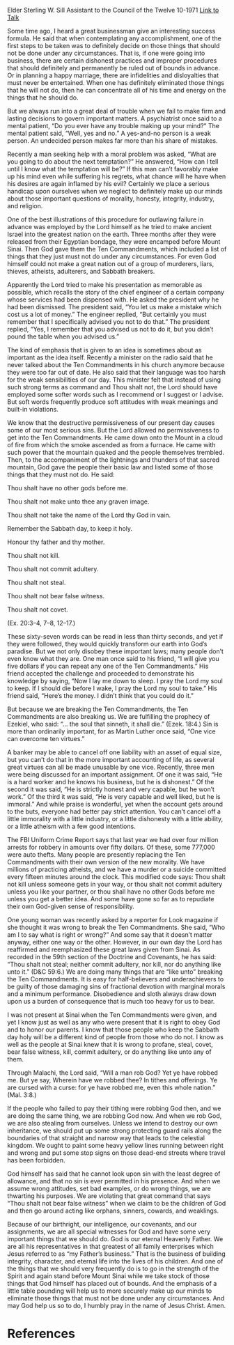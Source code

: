 Elder Sterling W. Sill
Assistant to the Council of the Twelve
10-1971
[Link to Talk](https://www.churchofjesuschrist.org/study/general-conference/1971/10/thou-shalt-not?lang=eng)

Some time ago, I heard a great businessman give an interesting success formula. He said that when contemplating any accomplishment, one of the first steps to be taken was to definitely decide on those things that should not be done under any circumstances. That is, if one were going into business, there are certain dishonest practices and improper procedures that should definitely and permanently be ruled out of bounds in advance. Or in planning a happy marriage, there are infidelities and disloyalties that must never be entertained. When one has definitely eliminated those things that he will not do, then he can concentrate all of his time and energy on the things that he should do.

But we always run into a great deal of trouble when we fail to make firm and lasting decisions to govern important matters. A psychiatrist once said to a mental patient, “Do you ever have any trouble making up your mind?” The mental patient said, “Well, yes and no.” A yes-and-no person is a weak person. An undecided person makes far more than his share of mistakes.

Recently a man seeking help with a moral problem was asked, “What are you going to do about the next temptation?” He answered, “How can I tell until I know what the temptation will be?” If this man can’t favorably make up his mind even while suffering his regrets, what chance will he have when his desires are again inflamed by his evil? Certainly we place a serious handicap upon ourselves when we neglect to definitely make up our minds about those important questions of morality, honesty, integrity, industry, and religion.

One of the best illustrations of this procedure for outlawing failure in advance was employed by the Lord himself as he tried to make ancient Israel into the greatest nation on the earth. Three months after they were released from their Egyptian bondage, they were encamped before Mount Sinai. Then God gave them the Ten Commandments, which included a list of things that they just must not do under any circumstances. For even God himself could not make a great nation out of a group of murderers, liars, thieves, atheists, adulterers, and Sabbath breakers.

Apparently the Lord tried to make his presentation as memorable as possible, which recalls the story of the chief engineer of a certain company whose services had been dispensed with. He asked the president why he had been dismissed. The president said, “You let us make a mistake which cost us a lot of money.” The engineer replied, “But certainly you must remember that I specifically advised you not to do that.” The president replied, “Yes, I remember that you advised us not to do it, but you didn’t pound the table when you advised us.”

The kind of emphasis that is given to an idea is sometimes about as important as the idea itself. Recently a minister on the radio said that he never talked about the Ten Commandments in his church anymore because they were too far out of date. He also said that their language was too harsh for the weak sensibilities of our day. This minister felt that instead of using such strong terms as command and Thou shalt not, the Lord should have employed some softer words such as I recommend or I suggest or I advise. But soft words frequently produce soft attitudes with weak meanings and built-in violations.

We know that the destructive permissiveness of our present day causes some of our most serious sins. But the Lord allowed no permissiveness to get into the Ten Commandments. He came down onto the Mount in a cloud of fire from which the smoke ascended as from a furnace. He came with such power that the mountain quaked and the people themselves trembled. Then, to the accompaniment of the lightnings and thunders of that sacred mountain, God gave the people their basic law and listed some of those things that they must not do. He said:





Thou shalt have no other gods before me.





Thou shalt not make unto thee any graven image.





Thou shalt not take the name of the Lord thy God in vain.





Remember the Sabbath day, to keep it holy.





Honour thy father and thy mother.





Thou shalt not kill.





Thou shalt not commit adultery.





Thou shalt not steal.





Thou shalt not bear false witness.





Thou shalt not covet.





(Ex. 20:3–4, 7–8, 12–17.)

These sixty-seven words can be read in less than thirty seconds, and yet if they were followed, they would quickly transform our earth into God’s paradise. But we not only disobey these important laws; many people don’t even know what they are. One man once said to his friend, “I will give you five dollars if you can repeat any one of the Ten Commandments.” His friend accepted the challenge and proceeded to demonstrate his knowledge by saying, “Now I lay me down to sleep. I pray the Lord my soul to keep. If I should die before I wake, I pray the Lord my soul to take.” His friend said, “Here’s the money. I didn’t think that you could do it.”

But because we are breaking the Ten Commandments, the Ten Commandments are also breaking us. We are fulfilling the prophecy of Ezekiel, who said: “… the soul that sinneth, it shall die.” (Ezek. 18:4.) Sin is more than ordinarily important, for as Martin Luther once said, “One vice can overcome ten virtues.”

A banker may be able to cancel off one liability with an asset of equal size, but you can’t do that in the more important accounting of life, as several great virtues can all be made unusable by one vice. Recently, three men were being discussed for an important assignment. Of one it was said, “He is a hard worker and he knows his business, but he is dishonest.” Of the second it was said, “He is strictly honest and very capable, but he won’t work.” Of the third it was said, “He is very capable and well liked, but he is immoral.” And while praise is wonderful, yet when the account gets around to the buts, everyone had better pay strict attention. You can’t cancel off a little immorality with a little industry, or a little dishonesty with a little ability, or a little atheism with a few good intentions.

The FBI Uniform Crime Report says that last year we had over four million arrests for robbery in amounts over fifty dollars. Of these, some 777,000 were auto thefts. Many people are presently replacing the Ten Commandments with their own version of the new morality. We have millions of practicing atheists, and we have a murder or a suicide committed every fifteen minutes around the clock. This modified code says: Thou shalt not kill unless someone gets in your way, or thou shalt not commit adultery unless you like your partner, or thou shall have no other Gods before me unless you get a better idea. And some have gone so far as to repudiate their own God-given sense of responsibility.

One young woman was recently asked by a reporter for Look magazine if she thought it was wrong to break the Ten Commandments. She said, “Who am I to say what is right or wrong?” And some say that it doesn’t matter anyway, either one way or the other. However, in our own day the Lord has reaffirmed and reemphasized these great laws given from Sinai. As recorded in the 59th section of the Doctrine and Covenants, he has said: “Thou shalt not steal; neither commit adultery, nor kill, nor do anything like unto it.” (D&C 59:6.) We are doing many things that are “like unto” breaking the Ten Commandments. It is easy for half-believers and underachievers to be guilty of those damaging sins of fractional devotion with marginal morals and a minimum performance. Disobedience and sloth always draw down upon us a burden of consequence that is much too heavy for us to bear.

I was not present at Sinai when the Ten Commandments were given, and yet I know just as well as any who were present that it is right to obey God and to honor our parents. I know that those people who keep the Sabbath day holy will be a different kind of people from those who do not. I know as well as the people at Sinai knew that it is wrong to profane, steal, covet, bear false witness, kill, commit adultery, or do anything like unto any of them.

Through Malachi, the Lord said, “Will a man rob God? Yet ye have robbed me. But ye say, Wherein have we robbed thee? In tithes and offerings. Ye are cursed with a curse: for ye have robbed me, even this whole nation.” (Mal. 3:8.)

If the people who failed to pay their tithing were robbing God then, and we are doing the same thing, we are robbing God now. And when we rob God, we are also stealing from ourselves. Unless we intend to destroy our own inheritance, we should put up some strong protecting guard rails along the boundaries of that straight and narrow way that leads to the celestial kingdom. We ought to paint some heavy yellow lines running between right and wrong and put some stop signs on those dead-end streets where travel has been forbidden.

God himself has said that he cannot look upon sin with the least degree of allowance, and that no sin is ever permitted in his presence. And when we assume wrong attitudes, set bad examples, or do wrong things, we are thwarting his purposes. We are violating that great command that says “Thou shalt not bear false witness” when we claim to be the children of God and then go around acting like orphans, sinners, cowards, and weaklings.

Because of our birthright, our intelligence, our covenants, and our assignments, we are all special witnesses for God and have some very important things that we should do. God is our eternal Heavenly Father. We are all his representatives in that greatest of all family enterprises which Jesus referred to as “my Father’s business.” That is the business of building integrity, character, and eternal life into the lives of his children. And one of the things that we should very frequently do is to go in the strength of the Spirit and again stand before Mount Sinai while we take stock of those things that God himself has placed out of bounds. And the emphasis of a little table pounding will help us to more securely make up our minds to eliminate those things that must not be done under any circumstances. And may God help us so to do, I humbly pray in the name of Jesus Christ. Amen.

# References
